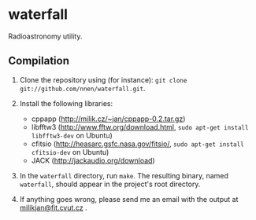 waterfall
=========

Radioastronomy utility.

Compilation
-----------

1. Clone the repository using (for instance): `git clone git://github.com/nnen/waterfall.git`.
2. Install the following libraries:
      - cppapp (http://milik.cz/~jan/cppapp-0.2.tar.gz)
      - libfftw3 (http://www.fftw.org/download.html, `sudo apt-get install libfftw3-dev` on Ubuntu)
      - cfitsio (http://heasarc.gsfc.nasa.gov/fitsio/, `sudo apt-get install cfitsio-dev` on Ubuntu)
      - JACK (http://jackaudio.org/download)

3. In the `waterfall` directory, run `make`. The resulting binary, named `waterfall`, should appear in the project's root directory.
4. If anything goes wrong, please send me an email with the output at milikjan@fit.cvut.cz .
